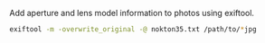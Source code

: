 Add aperture and lens model information to photos using exiftool.

```sh
exiftool -m -overwrite_original -@ nokton35.txt /path/to/*jpg
```
